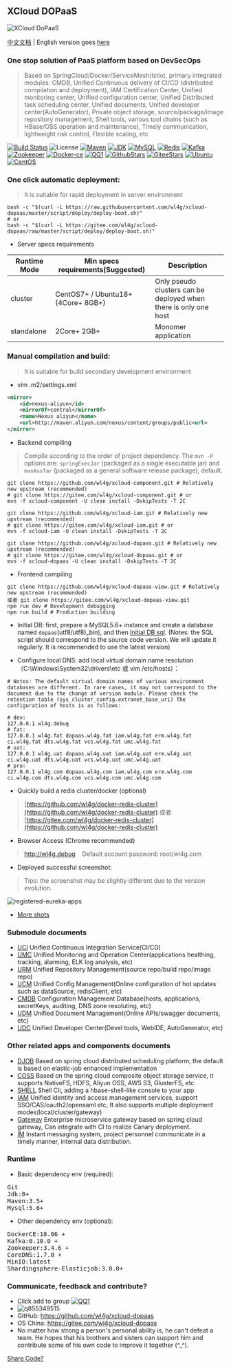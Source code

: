 ## XCloud DOPaaS
![XCloud DoPaaS](shots/logo.jpg)

[中文文档](README_CN.md) | English version goes [here](README.md)

### One stop solution of PaaS platform based on DevSecOps
> Based on SpringCloud/Docker/ServiceMesh(Istio), primary integrated modules: CMDB, Unified Continuous delivery of CI/CD (distributed compilation and deployment), IAM Certification Center, Unified monitoring center, Unified configuration center, Unified Distributed task scheduling center, Unified documents, Unified developer center(AutoGenerator), Private object storage, source/package/image repository management, Shell tools, various tool chains (such as HBase/OSS operation and maintenance), Timely communication, lightweight risk control, Flexible scaling, etc

[![Build Status](https://travis-ci.org/wl4g/xcloud-dopaas.svg)](https://travis-ci.org/wl4g/xcloud-dopaas)
![License](https://img.shields.io/badge/license-Apache2.0+-green.svg)
[![Maven](https://img.shields.io/badge/Maven-3.5+-green.svg)](https://github.com/wl4g/xcloud-dopaas)
[![JDK](https://img.shields.io/badge/JDK-1.8+-green.svg)](https://github.com/wl4g/xcloud-dopaas)
[![MySQL](https://img.shields.io/badge/MySQL-5.6+-green.svg)](https://github.com/wl4g/xcloud-dopaas)
[![Redis](https://img.shields.io/badge/RedisCluster-3+-green.svg)](https://github.com/wl4g/xcloud-dopaas)
[![Kafka](https://img.shields.io/badge/Kafka-0.10.0+-green.svg)](https://github.com/wl4g/xcloud-dopaas)
[![Zookeeper](https://img.shields.io/badge/Zookeeper-3.4.6+-green.svg)](https://github.com/wl4g/xcloud-dopaas)
[![Docker-ce](https://img.shields.io/badge/DockerCE-18.06+-green.svg)](https://github.com/wl4g/xcloud-dopaas)
[![QQ1](https://img.shields.io/badge/QQ1-855349515-green.svg)](https://shang.qq.com/wpa/qunwpa?idkey=0343b06591d19188d86dc078912adfc5c40f023c8ec5a0d1eda5bdfc35ab40d0)
[![GithubStars](https://img.shields.io/github/stars/wl4g/xcloud-dopaas)](https://github.com/wl4g/xcloud-dopaas)
[![GiteeStars](https://gitee.com/wl4g/xcloud-dopaas/badge/star.svg)](https://gitee.com/wl4g/xcloud-dopaas)
[![Ubuntu](https://img.shields.io/badge/Ubuntu-16+-green.svg)](https://gitee.com/wl4g/xcloud-dopaas)
[![CentOS](https://img.shields.io/badge/CentOS-6.5+-green.svg)](https://gitee.com/wl4g/xcloud-dopaas)


### One click automatic deployment:
> It is suitable for rapid deployment in server environment

```
bash -c "$(curl -L https://raw.githubusercontent.com/wl4g/xcloud-dopaas/master/script/deploy/deploy-boot.sh)"
# or
bash -c "$(curl -L https://gitee.com/wl4g/xcloud-dopaas/raw/master/script/deploy/deploy-boot.sh)"
```

- Server specs requirements

| Runtime Mode | Min specs requirements(Suggested) | Description |
| ---- | ---- | ---- |
| cluster | CentOS7+ / Ubuntu18+ (4Core+ 8GB+) | Only pseudo clusters can be deployed when there is only one host |
| standalone | 2Core+ 2GB+ | Monomer application |


### Manual compilation and build:
> It is suitable for build secondary development environment

- vim .m2/settings.xml
```xml
<mirror>
    <id>nexus-aliyun</id>
    <mirrorOf>central</mirrorOf>
    <name>Nexus aliyun</name>
    <url>http://maven.aliyun.com/nexus/content/groups/public<url>
</mirror>
```

- Backend compiling
> Compile according to the order of project dependency. The `mvn -P` options are: `springExecJar` (packaged as a single executable jar) and `mvnAssTar` (packaged as a general software release package), default. 

```
git clone https://github.com/wl4g/xcloud-component.git # Relatively new upstream (recommended)
# git clone https://gitee.com/wl4g/xcloud-component.git # or
mvn -f xcloud-component -U clean install -DskipTests -T 2C

git clone https://github.com/wl4g/xcloud-iam.git # Relatively new upstream (recommended)
# git clone https://gitee.com/wl4g/xcloud-iam.git # or
mvn -f xcloud-iam -U clean install -DskipTests -T 2C

git clone https://github.com/wl4g/xcloud-dopaas.git # Relatively new upstream (recommended)
# git clone https://gitee.com/wl4g/xcloud-dopaas.git # or
mvn -f xcloud-dopaas -U clean install -DskipTests -T 2C
```

- Frontend compiling
```
git clone https://github.com/wl4g/xcloud-dopaas-view.git # Relatively new upstream (recommended)
或者 git clone https://gitee.com/wl4g/xcloud-dopaas-view.git
npm run dev # Development debugging
npm run build # Production building
```

- Initial DB: first, prepare a MySQL5.6+ instance and create a database named `dopaas`(utf8/utf8)_bin), and then [Initial DB sql](../../../xcloud-dopaas-db). (Notes: the SQL script should correspond to the source code version. We will update it regularly. It is recommended to use the latest version)

- Configure local DNS: add local virtual domain name resolution （C:\Windows\System32\drivers\etc 或 vim /etc/hosts）：
```
# Notes: The default virtual domain names of various environment databases are different. In rare cases, it may not correspond to the document due to the change of version module. Please check the retention table (sys_cluster_config.extranet_base_uri) The configuration of hosts is as follows:

# dev:
127.0.0.1 wl4g.debug
# fat:
127.0.0.1 wl4g.fat dopaas.wl4g.fat iam.wl4g.fat erm.wl4g.fat ci.wl4g.fat dts.wl4g.fat vcs.wl4g.fat umc.wl4g.fat
# uat:
127.0.0.1 wl4g.uat dopaas.wl4g.uat iam.wl4g.uat erm.wl4g.uat ci.wl4g.uat dts.wl4g.uat vcs.wl4g.uat umc.wl4g.uat
# pro:
127.0.0.1 wl4g.com dopaas.wl4g.com iam.wl4g.com erm.wl4g.com ci.wl4g.com dts.wl4g.com vcs.wl4g.com umc.wl4g.com
```

- Quickly build a redis cluster/docker (optional)
> [https://github.com/wl4g/docker-redis-cluster](https://github.com/wl4g/docker-redis-cluster) 或者 [https://gitee.com/wl4g/docker-redis-cluster](https://github.com/wl4g/docker-redis-cluster)

- Browser Access (Chrome recommended)
> http://wl4g.debug &nbsp;&nbsp; Default account password: root/wl4g.com

- Deployed successful screenshot:
> Tips: the screenshot may be slightly different due to the version evolution.

![registered-eureka-apps](shots/registered-eureka-apps.png)
- [More shots](shots/)


### Submodule documents
- [UCI](xcloud-dopaas-uci/README.md)  Unified Continuous Integration Service(CI/CD)
- [UMC](xcloud-dopaas-umc/README.md)  Unified Monitoring and Operation Center(applications healthing, tracking, alarming, ELK log analysis, etc)
- [URM](xcloud-dopaas-urm/README.md)  Unified Repository Management(source repo/build repo/image repo)
- [UCM](xcloud-dopaas-ucm/README.md)  Unified Config Management(Online configuration of hot updates such as dataSource, redisClient, etc)
- [CMDB](xcloud-dopaas-cmdb/README.md)  Configuration Management Database(hosts, applications, secretKeys, auditing, DNS zone resoluting, etc)
- [UDM](xcloud-dopaas-udm/README.md)  Unified Document Management(Online APIs/swagger documents, etc)
- [UDC](xcloud-dopaas-dts/README.md)  Unified Developer Center(Devel tools, WebIDE, AutoGenerator, etc)

### Other related apps and components documents
- [DJOB](xcloud-djob/README_CN.md)           Based on spring cloud distributed scheduling platform, the default is based on elastic-job enhanced implementation
- [COSS](xcloud-coss/README_CN.md)           Based on the spring cloud composite object storage service, it supports NativeFS, HDFS, Aliyun OSS, AWS S3, GlusterFS, etc
- [SHELL](xcloud-shell/README.md)            Shell Cli, adding a hbase-shell-like console to your app
- [IAM](xcloud-iam/README.md)                Unified identity and access management services, support SSO/CAS/oauth2/opensaml etc, It also supports multiple deployment modes(local/cluster/gateway)
- [Gateway](xcloud-gateway/README.md)        Enterprise microservice gateway based on spring cloud gateway, Can integrate with CI to realize Canary deployment.
- [IM](xcloud-im/README.md)                  Instant messaging system, project personnel communicate in a timely manner, internal data distribution.


### Runtime
- Basic dependency env (required):
<pre>
Git
Jdk:8+
Maven:3.5+
Mysql:5.6+
</pre>

- Other dependency env (optional):
<pre>
DockerCE:18.06 +
Kafka:0.10.0 +
Zookeeper:3.4.6 +
CoreDNS:1.7.0 +
MinIO:latest
Shardingsphere-Elasticjob:3.0.0+
</pre>

### Communicate, feedback and contribute?
- Click add to group [![QQ1](https://img.shields.io/badge/QQ1-855349515-green.svg)](https://shang.qq.com/wpa/qunwpa?idkey=0343b06591d19188d86dc078912adfc5c40f023c8ec5a0d1eda5bdfc35ab40d0)
- ![q855349515](shots/q855349515.jpg)
- GitHub: https://github.com/wl4g/xcloud-dopaas
- OS China: https://gitee.com/wl4g/xcloud-dopaas
- No matter how strong a person's personal ability is, he can't defeat a team. He hopes that his brothers and sisters can support him and contribute some of his own code to improve it together (^_^).

[Share Code?](https://www.cnblogs.com/wenber/p/3630921.html)